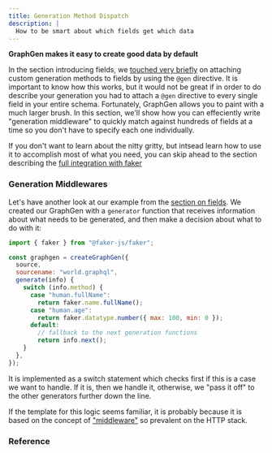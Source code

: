 ```yaml
---
title: Generation Method Dispatch
description: |
  How to be smart about which fields get which data
---
```


**GraphGen makes it easy to create good data by default**

In the section introducing fields, we [touched very
briefly][fields-generators] on attaching custom generation methods to
fields by using the `@gen` directive.  It is important to know how
this works, but it would not be great if in order to do describe your
generation you had to attach a `@gen` directive to every single field
in your entire schema. Fortunately, GraphGen allows you to paint with
a much larger brush. In this section, we'll show how you can
effeciently write "generation middleware" to quickly match against
hundreds of fields at a time so you don't have to specify each one
individually.

If you don't want to learn about the nitty gritty, but intsead learn
how to use it to accomplish most of what you need, you can skip ahead
to the section describing the [full integration with faker][faker]

### Generation Middlewares

Let's have another look at our example from the [section on fields][fields]. We
created our GraphGen with a `generator` function that receives information about
what needs to be generated, and then make a decision about what to do with it:

```javascript
import { faker } from "@faker-js/faker";

const graphgen = createGraphGen({
  source,
  sourcename: "world.graphql",
  generate(info) {
    switch (info.method) {
      case "human.fullName":
        return faker.name.fullName();
      case "human.age":
        return faker.datatype.number({ max: 100, min: 0 });
      default:
        // fallback to the next generation functions
        return info.next();
    }
  },
});
```

It is implemented as a switch statement which checks first if this is
a case we want to handle. If it is, then we handle it, otherwise, we
"pass it off" to the other generators further down the line.

If the template for this logic seems familiar, it is probably because
it is based on the concept of ["middleware"][middleware] so prevalent
on the HTTP stack.

### Reference

[fields-generators]: docs/basics/fields#custom-generators
[faker]: docs/usage/faker
[fields]: docs/basics/fields
[middleware]: https://www.moesif.com/blog/engineering/middleware/What-Is-HTTP-Middleware/
